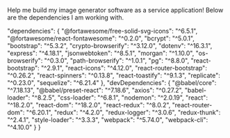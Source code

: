  Help me build my image generator software as a service application! Below are the dependencies I am working with. 
 
 
 "dependencies": {
    "@fortawesome/free-solid-svg-icons": "^6.5.1",
    "@fortawesome/react-fontawesome": "^0.2.0",
    "bcrypt": "^5.0.1",
    "bootstrap": "^5.3.2",
    "crypto-browserify": "^3.12.0",
    "dotenv": "^16.3.1",
    "express": "^4.18.1",
    "jsonwebtoken": "^8.5.1",
    "morgan": "^1.10.0",
    "os-browserify": "^0.3.0",
    "path-browserify": "^1.0.1",
    "pg": "^8.8.0",
    "react-bootstrap": "^2.9.1",
    "react-icons": "^4.12.0",
    "react-router-bootstrap": "^0.26.2",
    "react-spinners": "^0.13.8",
    "react-toastify": "^9.1.3",
    "replicate": "^0.23.0",
    "sequelize": "^6.21.4"
  },
  "devDependencies": {
    "@babel/core": "^7.18.13",
    "@babel/preset-react": "^7.18.6",
    "axios": "^0.27.2",
    "babel-loader": "^8.2.5",
    "css-loader": "^6.8.1",
    "nodemon": "^2.0.19",
    "react": "^18.2.0",
    "react-dom": "^18.2.0",
    "react-redux": "^8.0.2",
    "react-router-dom": "^6.20.1",
    "redux": "^4.2.0",
    "redux-logger": "^3.0.6",
    "redux-thunk": "^2.4.1",
    "style-loader": "^3.3.3",
    "webpack": "^5.74.0",
    "webpack-cli": "^4.10.0"
  }
}

